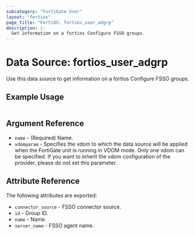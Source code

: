 ```yaml
---
subcategory: "FortiGate User"
layout: "fortios"
page_title: "FortiOS: fortios_user_adgrp"
description: |-
  Get information on a fortios Configure FSSO groups.
---
```


# Data Source: fortios_user_adgrp
Use this data source to get information on a fortios Configure FSSO groups.


## Example Usage

```hcl

```

## Argument Reference

* `name` - (Required) Name.
* `vdomparam` - Specifies the vdom to which the data source will be applied when the FortiGate unit is running in VDOM mode. Only one vdom can be specified. If you want to inherit the vdom configuration of the provider, please do not set this parameter.

## Attribute Reference

The following attributes are exported:

* `connector_source` - FSSO connector source.
* `id` - Group ID.
* `name` - Name.
* `server_name` - FSSO agent name.
